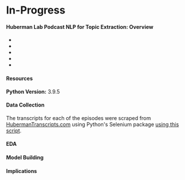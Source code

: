 # In-Progress

#### Huberman Lab Podcast NLP for Topic Extraction: Overview
- 
-  
-  
- 
- 




#### Resources 
**Python Version:** 3.9.5 <br>



#### Data Collection
The transcripts for each of the episodes were scraped from [HubermanTranscripts.com](https://www.hubermantranscripts.com/) using Python's Selenium package [using this script](/WebScrape.py). 



#### EDA



#### Model Building



#### Implications
